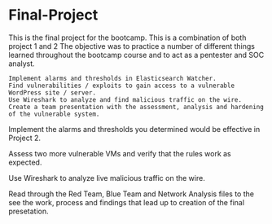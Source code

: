 # Final-Project
This is the final project for the bootcamp. This is a combination of both project 1 and 2
The objective was to practice a number of different things learned throughout the bootcamp course and to act as a pentester and SOC analyst.

    Implement alarms and thresholds in Elasticsearch Watcher.
    Find vulnerabilities / exploits to gain access to a vulnerable WordPress site / server.
    Use Wireshark to analyze and find malicious traffic on the wire.
    Create a team presentation with the assessment, analysis and hardening of the vulnerable system.
Implement the alarms and thresholds you determined would be effective in Project 2.

Assess two more vulnerable VMs and verify that the rules work as expected.

Use Wireshark to analyze live malicious traffic on the wire.

Read through the Red Team, Blue Team and Network Analysis files to the see the work, process and findings that lead up to creation of the final presetation.
